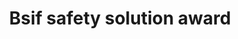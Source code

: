 ---
title: Bsif safety solution award
sponsor: bsif
organiser: true
icon: headphones
description: Based upon case studies submitted by members, these awards recognise major improvements in occupational safety created in 2018/2019.
---